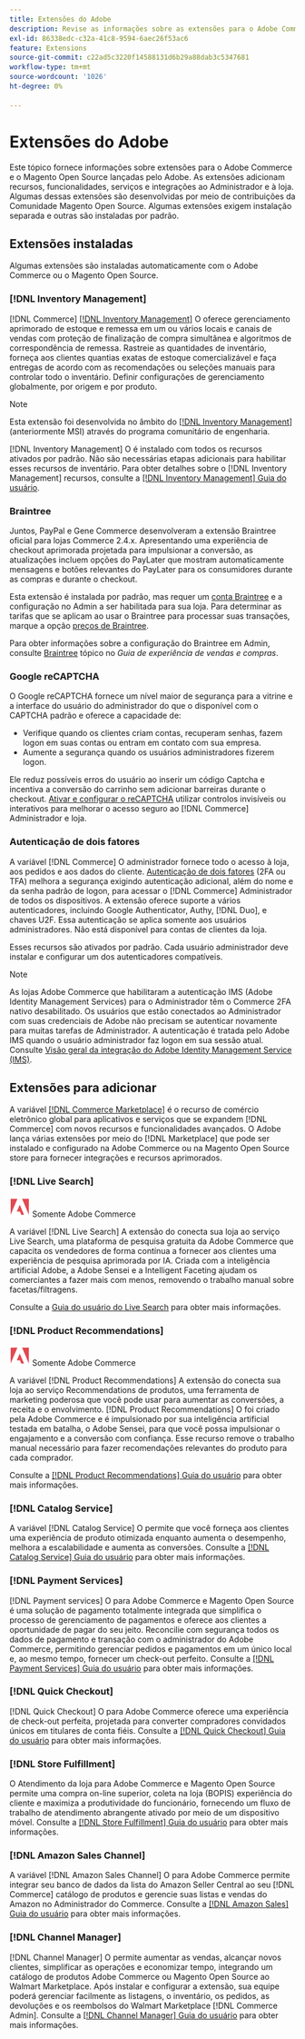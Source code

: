 ```yaml
---
title: Extensões do Adobe
description: Revise as informações sobre as extensões para o Adobe Commerce e o Magento Open Source lançado pelo Adobe.
exl-id: 86338edc-c32a-41c8-9594-6aec26f53ac6
feature: Extensions
source-git-commit: c22ad5c3220f14588131d6b29a88dab3c5347681
workflow-type: tm+mt
source-wordcount: '1026'
ht-degree: 0%

---
```


# Extensões do Adobe

Este tópico fornece informações sobre extensões para o Adobe Commerce e o Magento Open Source lançadas pelo Adobe. As extensões adicionam recursos, funcionalidades, serviços e integrações ao Administrador e à loja. Algumas dessas extensões são desenvolvidas por meio de contribuições da Comunidade Magento Open Source. Algumas extensões exigem instalação separada e outras são instaladas por padrão.

## Extensões instaladas

Algumas extensões são instaladas automaticamente com o Adobe Commerce ou o Magento Open Source.

### [!DNL Inventory Management]

[!DNL Commerce] [[!DNL Inventory Management]](../inventory-management/introduction.md) O oferece gerenciamento aprimorado de estoque e remessa em um ou vários locais e canais de vendas com proteção de finalização de compra simultânea e algoritmos de correspondência de remessa. Rastreie as quantidades de inventário, forneça aos clientes quantias exatas de estoque comercializável e faça entregas de acordo com as recomendações ou seleções manuais para controlar todo o inventário. Definir configurações de gerenciamento globalmente, por origem e por produto.

>[!NOTE]
>
>Esta extensão foi desenvolvida no âmbito do [[!DNL Inventory Management]](https://github.com/magento/inventory) (anteriormente MSI) através do programa comunitário de engenharia.

[!DNL Inventory Management] O é instalado com todos os recursos ativados por padrão. Não são necessárias etapas adicionais para habilitar esses recursos de inventário. Para obter detalhes sobre o [!DNL Inventory Management] recursos, consulte a [[!DNL Inventory Management] Guia do usuário](../inventory-management/guide-overview.md).

### Braintree

Juntos, PayPal e Gene Commerce desenvolveram a extensão Braintree oficial para lojas Commerce 2.4.x. Apresentando uma experiência de checkout aprimorada projetada para impulsionar a conversão, as atualizações incluem opções do PayLater que mostram automaticamente mensagens e botões relevantes do PayLater para os consumidores durante as compras e durante o checkout.

Esta extensão é instalada por padrão, mas requer um [conta Braintree](https://www.braintreepayments.com/) e a configuração no Admin a ser habilitada para sua loja. Para determinar as tarifas que se aplicam ao usar o Braintree para processar suas transações, marque a opção [preços de Braintree](https://www.braintreepayments.com/braintree-pricing).

Para obter informações sobre a configuração do Braintree em Admin, consulte [Braintree](../stores-purchase/braintree.md) tópico no _Guia de experiência de vendas e compras_.

### Google reCAPTCHA

O Google reCAPTCHA fornece um nível maior de segurança para a vitrine e a interface do usuário do administrador do que o disponível com o CAPTCHA padrão e oferece a capacidade de:

- Verifique quando os clientes criam contas, recuperam senhas, fazem logon em suas contas ou entram em contato com sua empresa.
- Aumente a segurança quando os usuários administradores fizerem logon.

Ele reduz possíveis erros do usuário ao inserir um código Captcha e incentiva a conversão do carrinho sem adicionar barreiras durante o checkout. [Ativar e configurar o reCAPTCHA](../systems/security-google-recaptcha.md) utilizar controlos invisíveis ou interativos para melhorar o acesso seguro ao [!DNL Commerce] Administrador e loja.

### Autenticação de dois fatores

A variável [!DNL Commerce] O administrador fornece todo o acesso à loja, aos pedidos e aos dados do cliente. [Autenticação de dois fatores](../systems/security-two-factor-authentication.md) (2FA ou TFA) melhora a segurança exigindo autenticação adicional, além do nome e da senha padrão de logon, para acessar o [!DNL Commerce] Administrador de todos os dispositivos. A extensão oferece suporte a vários autenticadores, incluindo Google Authenticator, Authy, [!DNL Duo], e chaves U2F. Essa autenticação se aplica somente aos usuários administradores. Não está disponível para contas de clientes da loja.

Esses recursos são ativados por padrão. Cada usuário administrador deve instalar e configurar um dos autenticadores compatíveis.

>[!NOTE]
>
>As lojas Adobe Commerce que habilitaram a autenticação IMS (Adobe Identity Management Services) para o Administrador têm o Commerce 2FA nativo desabilitado. Os usuários que estão conectados ao Administrador com suas credenciais de Adobe não precisam se autenticar novamente para muitas tarefas de Administrador. A autenticação é tratada pelo Adobe IMS quando o usuário administrador faz logon em sua sessão atual. Consulte [Visão geral da integração do Adobe Identity Management Service (IMS)](./adobe-ims-integration-overview.md).

## Extensões para adicionar

A variável [[!DNL Commerce Marketplace]](https://marketplace.magento.com/) é o recurso de comércio eletrônico global para aplicativos e serviços que se expandem [!DNL Commerce] com novos recursos e funcionalidades avançados. O Adobe lança várias extensões por meio do [!DNL Marketplace] que pode ser instalado e configurado na Adobe Commerce ou na Magento Open Source store para fornecer integrações e recursos aprimorados.

### [!DNL Live Search]

![Adobe Commerce](../assets/adobe-logo.svg) Somente Adobe Commerce

A variável [!DNL Live Search] A extensão do conecta sua loja ao serviço Live Search, uma plataforma de pesquisa gratuita da Adobe Commerce que capacita os vendedores de forma contínua a fornecer aos clientes uma experiência de pesquisa aprimorada por IA. Criada com a inteligência artificial Adobe, a Adobe Sensei e a Intelligent Faceting ajudam os comerciantes a fazer mais com menos, removendo o trabalho manual sobre facetas/filtragens.

Consulte a [Guia do usuário do Live Search](https://experienceleague.adobe.com/docs/commerce-merchant-services/live-search/guide-overview.html) para obter mais informações.

### [!DNL Product Recommendations]

![Adobe Commerce](../assets/adobe-logo.svg) Somente Adobe Commerce

A variável [!DNL Product Recommendations] A extensão do conecta sua loja ao serviço Recommendations de produtos, uma ferramenta de marketing poderosa que você pode usar para aumentar as conversões, a receita e o envolvimento. [!DNL Product Recommendations] O foi criado pela Adobe Commerce e é impulsionado por sua inteligência artificial testada em batalha, o Adobe Sensei, para que você possa impulsionar o engajamento e a conversão com confiança. Esse recurso remove o trabalho manual necessário para fazer recomendações relevantes do produto para cada comprador.

Consulte a [[!DNL Product Recommendations] Guia do usuário](https://experienceleague.adobe.com/docs/commerce-merchant-services/product-recommendations/guide-overview.html?lang=en) para obter mais informações.

### [!DNL Catalog Service]

A variável [!DNL Catalog Service] O permite que você forneça aos clientes uma experiência de produto otimizada enquanto aumenta o desempenho, melhora a escalabilidade e aumenta as conversões. Consulte a [[!DNL Catalog Service] Guia do usuário](https://experienceleague.adobe.com/docs/commerce-merchant-services/catalog-service/guide-overview.html) para obter mais informações.

### [!DNL Payment Services]

[!DNL Payment services] O para Adobe Commerce e Magento Open Source é uma solução de pagamento totalmente integrada que simplifica o processo de gerenciamento de pagamentos e oferece aos clientes a oportunidade de pagar do seu jeito. Reconcilie com segurança todos os dados de pagamento e transação com o administrador do Adobe Commerce, permitindo gerenciar pedidos e pagamentos em um único local e, ao mesmo tempo, fornecer um check-out perfeito. Consulte a [[!DNL Payment Services] Guia do usuário](https://experienceleague.adobe.com/docs/commerce-merchant-services/payment-services/guide-overview.html) para obter mais informações.

### [!DNL Quick Checkout]

[!DNL Quick Checkout] O para Adobe Commerce oferece uma experiência de check-out perfeita, projetada para converter compradores convidados únicos em titulares de conta fiéis.
Consulte a [[!DNL Quick Checkout] Guia do usuário](https://experienceleague.adobe.com/docs/commerce-merchant-services/quick-checkout/overview.html) para obter mais informações.

### [!DNL Store Fulfillment]

O Atendimento da loja para Adobe Commerce e Magento Open Source permite uma compra on-line superior, coleta na loja (BOPIS) experiência do cliente e maximiza a produtividade do funcionário, fornecendo um fluxo de trabalho de atendimento abrangente ativado por meio de um dispositivo móvel. Consulte a [[!DNL Store Fulfillment] Guia do usuário](https://experienceleague.adobe.com/docs/commerce-merchant-services/store-fulfillment/guide-overview.html) para obter mais informações.

### [!DNL Amazon Sales Channel]

A variável [!DNL Amazon Sales Channel] O para Adobe Commerce permite integrar seu banco de dados da lista do Amazon Seller Central ao seu [!DNL Commerce] catálogo de produtos e gerencie suas listas e vendas do Amazon no Administrador do Commerce. Consulte a [[!DNL Amazon Sales] Guia do usuário](https://experienceleague.adobe.com/docs/commerce-channels/amazon/guide-overview.html) para obter mais informações.

### [!DNL Channel Manager]

[!DNL Channel Manager] O permite aumentar as vendas, alcançar novos clientes, simplificar as operações e economizar tempo, integrando um catálogo de produtos Adobe Commerce ou Magento Open Source ao Walmart Marketplace. Após instalar e configurar a extensão, sua equipe poderá gerenciar facilmente as listagens, o inventário, os pedidos, as devoluções e os reembolsos do Walmart Marketplace [!DNL Commerce Admin]. Consulte a [[!DNL Channel Manager] Guia do usuário](https://experienceleague.adobe.com/docs/commerce-channels/channel-manager/guide-overview.html) para obter mais informações.
